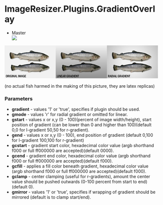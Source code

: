 ImageResizer.Plugins.GradientOverlay
====================================

* Master<br>
![](http://tc.geta.no/app/rest/builds/buildType:(id:GetaPackages_ImageResizerPluginsGradientOverlay_00ci),branch:master/statusIcon)

![fish example](https://raw.githubusercontent.com/Geta/ImageResizer.Plugins.GradientOverlay/master/content/demo.jpg)

(no actual fish harmed in the making of this picture, they are latex replicas)

### Parameters

* **gradient** - values '1' or 'true', specifies if plugin should be used.
* **gmode** - values 'r' for radial gradient or omitted for linear.
* **gstart** - values x or x,y (0 - 100)(percent of image width/height), start position of gradient (can be lower than 0 and higher than 100)(default 0,0 for l-gradient 50,50 for r-gradient).
* **gend** - values x or x,y (0 - 100), end position of gradient (default 0,100 for l-gradient 100,100 for r-gradient)
* **gcstart** - gradient start color, hexadecimal color value (argb shorthand f000 or full ff000000 are accepted)(default 0000).
* **gcend** - gradient end color, hexadecimal color value (argb shorthand f000 or full ff000000 are accepted)(default f000).
* **gcfill** - applies a fill color beneath gradient, hexadecimal color value (argb shorthand f000 or full ff000000 are accepted)(default f000).
* **gclamp** - center clamping (useful for r-gradients), amount the center value should be pushed outwards (0-100 percent from start to end)(default 0).
* **gmirror** - values '1' or 'true', specifies if wrapping of gradient should be mirrored (default is to clamp start/end).
